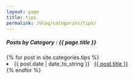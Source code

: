 ```yaml
---
layout: page
title: tips
permalink: /blog/categories/tips/
---
```


<h5> Posts by Category : {{ page.title }} </h5>

<div class="card">
{% for post in site.categories.tips %}
 <li class="category-posts"><span>{{ post.date | date_to_string }}</span> &nbsp; <a href="{{ post.url }}">{{ post.title }}</a></li>
{% endfor %}
</div>
